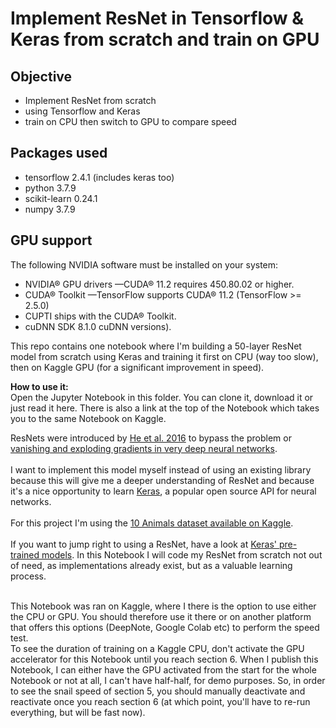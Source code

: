 # Implement ResNet in Tensorflow & Keras from scratch and train on GPU

## Objective  
- Implement ResNet from scratch 
- using Tensorflow and Keras
- train on CPU then switch to GPU to compare speed

## Packages used
- tensorflow 2.4.1 (includes keras too)
- python 3.7.9
- scikit-learn 0.24.1
- numpy 3.7.9

## GPU support
The following NVIDIA software must be installed on your system:
- NVIDIA® GPU drivers —CUDA® 11.2 requires 450.80.02 or higher.
- CUDA® Toolkit —TensorFlow supports CUDA® 11.2 (TensorFlow >= 2.5.0)
- CUPTI ships with the CUDA® Toolkit.
- cuDNN SDK 8.1.0 cuDNN versions).

This repo contains one notebook where I'm building a 50-layer ResNet model from scratch using Keras and training it first on CPU (way too slow), then on Kaggle GPU (for a significant improvement in speed).

<b>How to use it:</b>   
Open the Jupyter Notebook in this folder. You can clone it, download it or just read it here. There is also a link at the top of the Notebook which takes you to the same Notebook on Kaggle.

ResNets were introduced by <a href="https://openaccess.thecvf.com/content_cvpr_2016/papers/He_Deep_Residual_Learning_CVPR_2016_paper.pdf">He et al. 2016</a> to bypass the problem or <a href="https://www.youtube.com/watch?v=qhXZsFVxGKo">vanishing and exploding gradients in very deep neural networks</a>. 
<br/><br/>
I want to implement this model myself instead of using an existing library because this will give me a deeper understanding of ResNet and because it's a nice opportunity to learn <a href="https://keras.io/">Keras</a>, a popular open source API for neural networks.
<br/><br/> 
For this project I'm using the <a href="https://www.kaggle.com/alessiocorrado99/animals10">10 Animals dataset available on Kaggle</a>.
<br/><br/> 
If you want to jump right to using a ResNet, have a look at <a href='https://keras.io/api/applications/'>Keras' pre-trained models</a>. In this Notebook I will code my ResNet from scratch not out of need, as implementations already exist, but as a valuable learning process.<br/><br/>

This Notebook was ran on Kaggle, where I there is the option to use either the CPU or GPU. You should therefore use it there or on another platform that offers this options (DeepNote, Google Colab etc) to perform the speed test.   
To see the duration of training on a Kaggle CPU, don't activate the GPU accelerator for this Notebook until you reach section 6. When I publish this Notebook, I can either have the GPU activated from the start for the whole Notebook or not at all, I can't have half-half, for demo purposes. So, in order to see the snail speed of section 5, you should manually deactivate and reactivate once you reach section 6 (at which point, you'll have to re-run everything, but will be fast now).  
